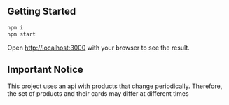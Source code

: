 ## Getting Started

```bash
npm i
npm start
```

Open [http://localhost:3000](http://localhost:3000) with your browser to see the result.


## Important Notice

This project uses an api with products that change periodically. Therefore, the set of products and their cards may differ at different times

